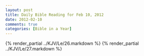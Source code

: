 ```yaml
---
layout: post
title: Daily Bible Reading for Feb 10, 2012
date: 2012-02-10
comments: true
categories: [Bible in a Year]
---
```

{% render_partial ../KJV/Le/26.markdown %}
{% render_partial ../KJV/Le/27.markdown %}
